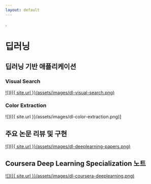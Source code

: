 ```yaml
---
layout: default
---
```

.

# 딥러닝

## 딥러닝 기반 애플리케이션

### Visual Search
[![]({{ site.url }}/assets/images/dl-visual-search.png)](https://github.com/bt22dr/visual_search_slim)

### Color Extraction
![]({{ site.url }}/assets/images/dl-color-extraction.png)]

## 주요 논문 리뷰 및 구현
[![]({{ site.url }}/assets/images/dl-deeplearning-papers.png)](https://github.com/bt22dr/deep-learning-papers)

## Coursera Deep Learning Specialization 노트 
[![]({{ site.url }}/assets/images/dl-coursera-deeplearning.png)](https://github.com/bt22dr/cousera-deep-learning-slides)

